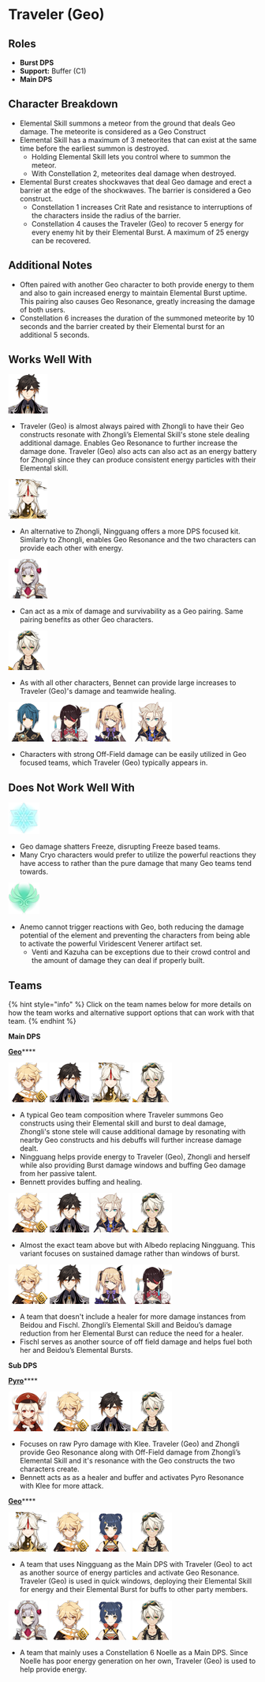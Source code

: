 # Traveler (Geo)

## Roles

* **Burst DPS**
* **Support:** Buffer (C1)
* **Main DPS**

## Character Breakdown

* Elemental Skill summons a meteor from the ground that deals Geo damage. The meteorite is considered as a Geo Construct
* Elemental Skill has a maximum of 3 meteorites that can exist at the same time before the earliest summon is destroyed.
  * Holding Elemental Skill lets you control where to summon the meteor.
  * With Constellation 2, meteorites deal damage when destroyed.
* Elemental Burst creates shockwaves that deal Geo damage and erect a barrier at the edge of the shockwaves. The barrier is considered a Geo construct.
  * Constellation 1 increases Crit Rate and resistance to interruptions of the characters inside the radius of the barrier.
  * Constellation 4 causes the Traveler (Geo) to recover 5 energy for every enemy hit by their Elemental Burst. A maximum of 25 energy can be recovered.

## Additional Notes

* Often paired with another Geo character to both provide energy to them and also to gain increased energy to maintain Elemental Burst uptime. This pairing also causes Geo Resonance, greatly increasing the damage of both users.
* Constellation 6 increases the duration of the summoned meteorite by 10 seconds and the barrier created by their Elemental burst for an additional 5 seconds.

## Works Well With

![Zhongli](../../.gitbook/assets/UI_AvatarIcon_Zhongli.png)

* Traveler (Geo) is almost always paired with Zhongli to have their Geo constructs resonate with Zhongli’s Elemental Skill's stone stele dealing additional damage. Enables Geo Resonance to further increase the damage done. Traveler (Geo) also acts can also act as an energy battery for Zhongli since they can produce consistent energy particles with their Elemental skill.

![](../../.gitbook/assets/UI_AvatarIcon_Ningguang.png)

* An alternative to Zhongli, Ningguang offers a more DPS focused kit. Similarly to Zhongli, enables Geo Resonance and the two characters can provide each other with energy.

![](../../.gitbook/assets/UI_AvatarIcon_Noelle.png)

* Can act as a mix of damage and survivability as a Geo pairing. Same pairing benefits as other Geo characters.

![](../../.gitbook/assets/UI_AvatarIcon_Bennett.png)

* As with all other characters, Bennet can provide large increases to Traveler (Geo)'s damage and teamwide healing.

![](../../.gitbook/assets/UI_AvatarIcon_Xingqiu.png) ![](../../.gitbook/assets/UI_AvatarIcon_Beidou.png) ![](../../.gitbook/assets/UI_AvatarIcon_Fischl.png) ![](../../.gitbook/assets/UI_AvatarIcon_Albedo.png)

* Characters with strong Off-Field damage can be easily utilized in Geo focused teams, which Traveler (Geo) typically appears in.

## Does Not Work Well With

![](../../.gitbook/assets/Element_Cryo.webp)

* Geo damage shatters Freeze, disrupting Freeze based teams.
* Many Cryo characters would prefer to utilize the powerful reactions they have access to rather than the pure damage that many Geo teams tend towards.

![](../../.gitbook/assets/Element_Anemo.webp)

* Anemo cannot trigger reactions with Geo, both reducing the damage potential of the element and preventing the characters from being able to activate the powerful Viridescent Venerer artifact set.
  * Venti and Kazuha can be exceptions due to their crowd control and the amount of damage they can deal if properly built.

## Teams

{% hint style="info" %}
Click on the team names below for more details on how the team works and alternative support options that can work with that team.
{% endhint %}

**Main DPS**

[**Geo**](../../teams/geo.md)\*\*\*\*

![](../../.gitbook/assets/UI_AvatarIcon_Aether_Geo.png) ![](../../.gitbook/assets/UI_AvatarIcon_Zhongli.png) ![](../../.gitbook/assets/UI_AvatarIcon_Ningguang.png) ![](../../.gitbook/assets/UI_AvatarIcon_Bennett.png)

* A typical Geo team composition where Traveler summons Geo constructs using their Elemental skill and burst to deal damage, Zhongli's stone stele will cause additional damage by resonating with nearby Geo constructs and his debuffs will further increase damage dealt.
* Ningguang helps provide energy to Traveler (Geo), Zhongli and herself while also providing Burst damage windows and buffing Geo damage from her passive talent.
* Bennett provides buffing and healing.

![](../../.gitbook/assets/UI_AvatarIcon_Aether_Geo.png) ![](../../.gitbook/assets/UI_AvatarIcon_Zhongli.png) ![](../../.gitbook/assets/UI_AvatarIcon_Albedo.png) ![](../../.gitbook/assets/UI_AvatarIcon_Bennett.png)

* Almost the exact team above but with Albedo replacing Ningguang. This variant focuses on sustained damage rather than windows of burst.

![](../../.gitbook/assets/UI_AvatarIcon_Aether_Geo.png) ![](../../.gitbook/assets/UI_AvatarIcon_Zhongli.png) ![](../../.gitbook/assets/UI_AvatarIcon_Fischl.png) ![](../../.gitbook/assets/UI_AvatarIcon_Beidou.png)

* A team that doesn't include a healer for more damage instances from Beidou and Fischl. Zhongli’s Elemental Skill and Beidou’s damage reduction from her Elemental Burst can reduce the need for a healer.
* Fischl serves as another source of off field damage and helps fuel both her and Beidou’s Elemental Bursts.

**Sub DPS**

[**Pyro**](../../teams/pure-pyro.md)\*\*\*\*

![](../../.gitbook/assets/UI_AvatarIcon_Klee.png) ![](../../.gitbook/assets/UI_AvatarIcon_Aether_Geo.png) ![](../../.gitbook/assets/UI_AvatarIcon_Zhongli.png) ![](../../.gitbook/assets/UI_AvatarIcon_Bennett.png)

* Focuses on raw Pyro damage with Klee. Traveler (Geo) and Zhongli provide Geo Resonance along with Off-Field damage from Zhongli’s Elemental Skill and it's resonance with the Geo constructs the two characters create.
* Bennett acts as as a healer and buffer and activates Pyro Resonance with Klee for more attack.

[**Geo**](../../teams/geo.md)\*\*\*\*

![](../../.gitbook/assets/UI_AvatarIcon_Ningguang.png) ![](../../.gitbook/assets/UI_AvatarIcon_Aether_Geo.png) ![](../../.gitbook/assets/UI_AvatarIcon_Xiangling.png) ![](../../.gitbook/assets/UI_AvatarIcon_Bennett.png)

* A team that uses Ningguang as the Main DPS with Traveler (Geo) to act as another source of energy particles and activate Geo Resonance. Traveler (Geo) is used in quick windows, deploying their Elemental Skill for energy and their Elemental Burst for buffs to other party members.

![](../../.gitbook/assets/UI_AvatarIcon_Noelle.png) ![](../../.gitbook/assets/UI_AvatarIcon_Aether_Geo.png) ![](../../.gitbook/assets/UI_AvatarIcon_Xiangling.png) ![](../../.gitbook/assets/UI_AvatarIcon_Bennett.png)

* A team that mainly uses a Constellation 6 Noelle as a Main DPS. Since Noelle has poor energy generation on her own, Traveler (Geo) is used to help provide energy.
